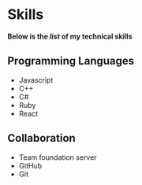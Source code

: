 # Skills

**Below is the *list* of my technical skills**

## Programming Languages
- Javascript
- C++
- C#
- Ruby
- React

## Collaboration
- Team foundation server
- GitHub
- Git

